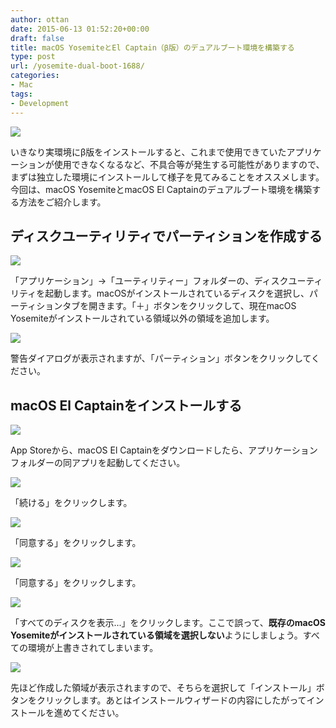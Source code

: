 ```yaml
---
author: ottan
date: 2015-06-13 01:52:20+00:00
draft: false
title: macOS YosemiteとEl Captain（β版）のデュアルブート環境を構築する
type: post
url: /yosemite-dual-boot-1688/
categories:
- Mac
tags:
- Development
---
```


![](/uploads/2015/06/150612-557ad9bc45188.jpg)






いきなり実環境にβ版をインストールすると、これまで使用できていたアプリケーションが使用できなくなるなど、不具合等が発生する可能性がありますので、まずは独立した環境にインストールして様子を見てみることをオススメします。今回は、macOS YosemiteとmacOS El Captainのデュアルブート環境を構築する方法をご紹介します。





## ディスクユーティリティでパーティションを作成する





![](/uploads/2015/06/150612-557ad9b1717ec.png)






「アプリケーション」→「ユーティリティー」フォルダーの、ディスクユーティリティを起動します。macOSがインストールされているディスクを選択し、パーティションタブを開きます。「＋」ボタンをクリックして、現在macOS Yosemiteがインストールされている領域以外の領域を追加します。





![](/uploads/2015/06/150612-557ad9be76e8f.png)






警告ダイアログが表示されますが、「パーティション」ボタンをクリックしてください。





## macOS El Captainをインストールする





![](/uploads/2015/06/150612-557ad9b8b69c0.png)






App Storeから、macOS El Captainをダウンロードしたら、アプリケーションフォルダーの同アプリを起動してください。





![](/uploads/2015/06/150612-557adb9828ca2.png)






「続ける」をクリックします。





![](/uploads/2015/06/150612-557adb9a4fdae.png)






「同意する」をクリックします。





![](/uploads/2015/06/150612-557adb9cc3956.png)






「同意する」をクリックします。





![](/uploads/2015/06/150612-557adb9f2b3f1.png)






「すべてのディスクを表示...」をクリックします。ここで誤って、**既存のmacOS Yosemiteがインストールされている領域を選択しない**ようにしましょう。すべての環境が上書きされてしまいます。





![](/uploads/2015/06/150612-557adba120c12.png)






先ほど作成した領域が表示されますので、そちらを選択して「インストール」ボタンをクリックします。あとはインストールウィザードの内容にしたがってインストールを進めてください。
